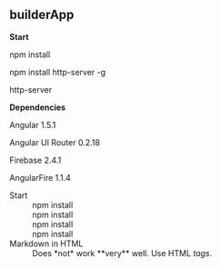 ## builderApp

**Start**

npm install

npm install http-server -g

http-server

**Dependencies**

Angular 1.5.1

Angular UI Router 0.2.18

Firebase 2.4.1

AngularFire 1.1.4

<dl>
  <dt>Start</dt>
  <dd>npm install</dd>
  <dd>npm install</dd>
  <dd>npm install</dd>
  <dd>npm install</dd>

  <dt>Markdown in HTML</dt>
  <dd>Does *not* work **very** well. Use HTML <em>tags</em>.</dd>
</dl>
